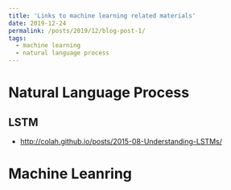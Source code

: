 ```yaml
---
title: 'Links to machine learning related materials'
date: 2019-12-24
permalink: /posts/2019/12/blog-post-1/
tags:
  - machine learning
  - natural language process
---
```


Natural Language Process
======

LSTM
------
* http://colah.github.io/posts/2015-08-Understanding-LSTMs/

Machine Leanring
======
